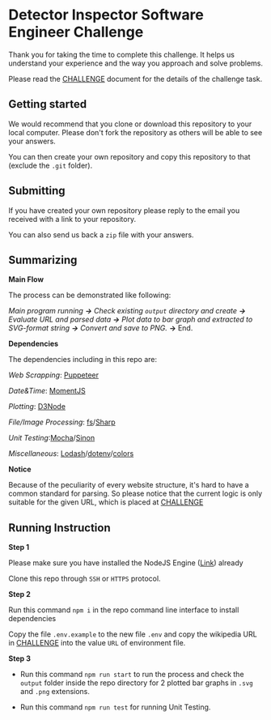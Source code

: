 # Detector Inspector Software Engineer Challenge

Thank you for taking the time to complete this challenge. It helps us understand your experience and the way you approach and solve problems.

Please read the [CHALLENGE](CHALLENGE.md) document for the details of the challenge task.

## Getting started

We would recommend that you clone or download this repository to your local computer. Please don't fork the repository as others will be able to see your answers.

You can then create your own repository and copy this repository to that (exclude the `.git` folder).

## Submitting

If you have created your own repository please reply to the email you received with a link to your repository.

You can also send us back a `zip` file with your answers.

## Summarizing

**Main Flow**

The process can be demonstrated like following:

_Main program running **->** Check existing `output` directory and create **->** Evaluate URL and parsed
data **->** Plot data to bar graph and extracted to SVG-format string **->** Convert and save to PNG._ **->** End.

**Dependencies**

The dependencies including in this repo are:

_Web Scrapping_: [Puppeteer](https://pptr.dev/)

_Date&Time_: [MomentJS](https://momentjs.com/)

_Plotting_: [D3Node](https://www.npmjs.com/package/d3-node)

_File/Image Processing_: [fs](https://nodejs.org/api/fs.html)/[Sharp](https://www.npmjs.com/package/sharp)

_Unit Testing_:[Mocha](https://mochajs.org/)/[Sinon](https://sinonjs.org/)

_Miscellaneous_: [Lodash](https://lodash.com/)/[dotenv](https://www.npmjs.com/package/dotenv)/[colors](https://www.npmjs.com/package/colors)

**Notice**

Because of the peculiarity of every website structure, it's hard to have a common standard for parsing. So please
notice that the current logic is only suitable for the given URL, which is placed at [CHALLENGE](CHALLENGE.md)

## Running Instruction

**Step 1**

Please make sure you have installed the NodeJS Engine ([Link](https://nodejs.org/en/)) already

Clone this repo through `SSH` or `HTTPS` protocol.

**Step 2**

Run this command `npm i` in the repo command line interface to install dependencies

Copy the file `.env.example` to the new file `.env` and copy the wikipedia URL in [CHALLENGE](CHALLENGE.md)
into the value `URL` of environment file.

**Step 3**

- Run this command `npm run start` to run the process and check the `output` folder inside the repo directory for
  2 plotted bar graphs in `.svg` and `.png` extensions.

- Run this command `npm run test` for running Unit Testing.

